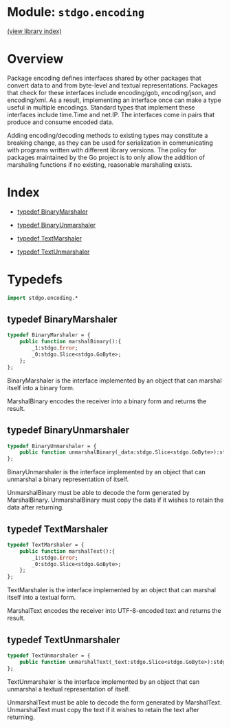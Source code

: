 # Module: `stdgo.encoding`

[(view library index)](../stdgo.md)


# Overview



Package encoding defines interfaces shared by other packages that
convert data to and from byte\-level and textual representations.
Packages that check for these interfaces include encoding/gob,
encoding/json, and encoding/xml. As a result, implementing an
interface once can make a type useful in multiple encodings.
Standard types that implement these interfaces include time.Time and net.IP.
The interfaces come in pairs that produce and consume encoded data.  


Adding encoding/decoding methods to existing types may constitute a breaking change,
as they can be used for serialization in communicating with programs
written with different library versions.
The policy for packages maintained by the Go project is to only allow
the addition of marshaling functions if no existing, reasonable marshaling exists.  

# Index


- [typedef BinaryMarshaler](<#typedef-binarymarshaler>)

- [typedef BinaryUnmarshaler](<#typedef-binaryunmarshaler>)

- [typedef TextMarshaler](<#typedef-textmarshaler>)

- [typedef TextUnmarshaler](<#typedef-textunmarshaler>)

# Typedefs


```haxe
import stdgo.encoding.*
```


## typedef BinaryMarshaler


```haxe
typedef BinaryMarshaler = {
	public function marshalBinary():{
		_1:stdgo.Error;
		_0:stdgo.Slice<stdgo.GoByte>;
	};
};
```



BinaryMarshaler is the interface implemented by an object that can
marshal itself into a binary form.  


MarshalBinary encodes the receiver into a binary form and returns the result.  

## typedef BinaryUnmarshaler


```haxe
typedef BinaryUnmarshaler = {
	public function unmarshalBinary(_data:stdgo.Slice<stdgo.GoByte>):stdgo.Error;
};
```



BinaryUnmarshaler is the interface implemented by an object that can
unmarshal a binary representation of itself.  


UnmarshalBinary must be able to decode the form generated by MarshalBinary.
UnmarshalBinary must copy the data if it wishes to retain the data
after returning.  

## typedef TextMarshaler


```haxe
typedef TextMarshaler = {
	public function marshalText():{
		_1:stdgo.Error;
		_0:stdgo.Slice<stdgo.GoByte>;
	};
};
```



TextMarshaler is the interface implemented by an object that can
marshal itself into a textual form.  


MarshalText encodes the receiver into UTF\-8\-encoded text and returns the result.  

## typedef TextUnmarshaler


```haxe
typedef TextUnmarshaler = {
	public function unmarshalText(_text:stdgo.Slice<stdgo.GoByte>):stdgo.Error;
};
```



TextUnmarshaler is the interface implemented by an object that can
unmarshal a textual representation of itself.  


UnmarshalText must be able to decode the form generated by MarshalText.
UnmarshalText must copy the text if it wishes to retain the text
after returning.  

